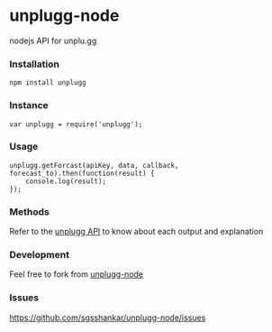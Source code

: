 # unplugg-node
nodejs API for unplu.gg

### Installation

```
npm install unplugg
```

### Instance

```
var unplugg = require('unplugg');
```
### Usage

```
unplugg.getForcast(apiKey, data, callback, forecast_to).then(function(result) {
	console.log(result);
});
```

### Methods
Refer to the [unplugg API](http://unplu.gg/test_api) to know about each output and explanation

### Development

Feel free to fork from [unplugg-node](https://github.com/sgsshankar/unplugg-node)

### Issues

https://github.com/sgsshankar/unplugg-node/issues


